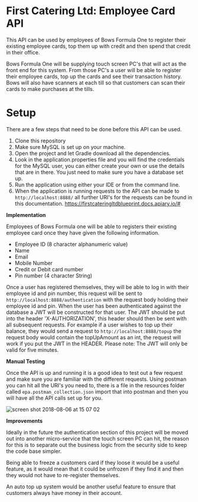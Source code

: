 # First Catering Ltd: Employee Card API

This API can be used by employees of Bows Formula One to register their existing employee cards, top them up with credit and then spend that credit in their office.

Bows Formula One will be supplying touch screen PC's that will act as the front end for this system.
From those PC's a user will be able to register their employee cards, top up the cards and see their transaction history.
Bows will also have scanners at each till so that customers can scan their cards to make purchases at the tills.

# Setup 
  
There are a few steps that need to be done before this API can be used.
  1. Clone this repository
  2. Make sure MySQL is set up on your machine.
  3. Open the project and let Gradle download all the dependencies.
  4. Look in the application.properties file and you will find the credentials for the MySQL user, you can either create your        own or use the details that are in there. You just need to make sure you have a database set up.
  5. Run the application using either your IDE or from the command line.
  6. When the application is running requests to the API can be made to ``` http://localhost:8888/ ```
     all further URI's for the requests can be found in this documentation.
      https://firstcateringltdblueprint.docs.apiary.io/#
   
**Implementation**

   Employees of Bows Formula one will be able to registers their existing employee card once they have given the following        information.

   * Employee ID (8 character alphanumeric value)
   * Name 
   * Email 
   * Mobile Number 
   * Credit or Debit card number
   * Pin number (4 character String)


  Once a user has registered themselves, they will be able to log in with their employee id and pin number,
  this request will be sent to ``` http://localhost:8888/authentication ``` with the request body holding their employee id       and pin.
  When the user has been authenticated against the database a JWT will be constructed for that user.
  The JWT should be put into the header 'X-AUTHORIZATION', this header should then be sent with all subsequent requests. For     example if a user wishes to top up their balance, they would send a request to  ``` http://localhost:8888/topup ``` the         request body would contain the topUpAmount as an int, the request will work if you put the JWT in the HEADER. 
  Please note: The JWT will only be valid for five minutes.



**Manual Testing**

Once the API is up and running it is a good idea to test out a few request and make sure you are familiar with the different requests.
Using postman you can hit all the URI's you need to, there is a file in the resources folder called ```epa.postman_collection.json``` import that into postman and then you will have all the API calls set up for you. 

![screen shot 2018-08-06 at 15 07 02](https://user-images.githubusercontent.com/22473649/43721507-e2f9ee76-998a-11e8-83d7-61423558ed1d.png)


**Improvements**

Ideally in the future the authentication section of this project will be moved out into another micro-service that the touch screen PC can hit,
the reason for this is to separate out the business logic from the security side to keep the code base simpler.

Being able to freeze a customers card if they loose it would be a useful feature,
as it would mean that it could be unfrozen if they find it and then they would not have to re-register themselves.

An auto top up system would be another useful feature to ensure that customers always have money in their account.


